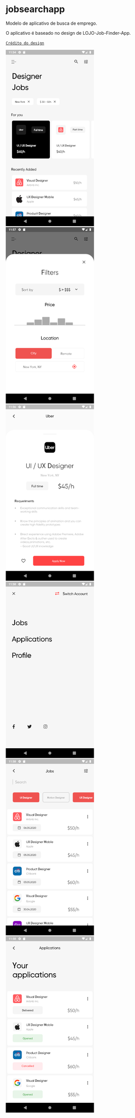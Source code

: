 # jobsearchapp

Modelo de aplicativo de busca de emprego.

O aplicativo é baseado no design de LOJO-Job-Finder-App.

[`Crédito do design`](https://www.behance.net/gallery/92923159/LOJO-Job-Finder-App)

![home](https://github.com/weldonsouza/job_search_app/blob/master/screenshot/home.png)
![filters](https://github.com/weldonsouza/job_search_app/blob/master/screenshot/filters.png)
![job_offer](https://github.com/weldonsouza/job_search_app/blob/master/screenshot/job_offer.png)
![menu](https://github.com/weldonsouza/job_search_app/blob/master/screenshot/menu.png)
![jobs](https://github.com/weldonsouza/job_search_app/blob/master/screenshot/jobs.png)
![applications](https://github.com/weldonsouza/job_search_app/blob/master/screenshot/applications.png)
